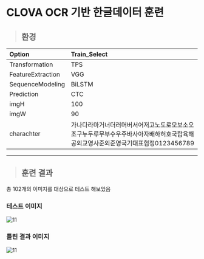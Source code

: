 # CLOVA OCR 기반 한글데이터 훈련

> ## 환경
 |Option|Train_Select|
 |:---|:---|
 |Transformation|TPS|
 |FeatureExtraction|VGG|
 |SequenceModeling|BiLSTM|
 |Prediction|CTC|
 |imgH|100|
 |imgW|90|
 |charachter|가나다라마거너더러머버서어저고노도로모보소오조구누두루무부수우주바사아자배하허호국합육해공외교영사준외준영국기대표협정0123456789|

***

> ## 훈련 결과

 총 102개의 이미지를 대상으로 테스트 해보았음

 ### 테스트 이미지
 ![11](https://user-images.githubusercontent.com/25381921/110720117-672e9500-8251-11eb-9483-47536e5a66e9.png)
 
 ### 틀린 결과 이미지
 ![11](https://user-images.githubusercontent.com/25381921/110720380-ca202c00-8251-11eb-9f33-a6ca3c7738d9.png)
